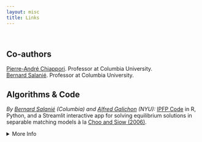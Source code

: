 ```yaml
---
layout: misc
title: Links
---
```


<br>

## Co-authors
<a href="http://www.columbia.edu/~pc2167/" target="_blank" rel="noopener noreferrer">Pierre-André Chiappori</a>. Professor at Columbia University.  
<a href="http://bsalanie.com/" target="_blank" rel="noopener noreferrer">Bernard Salanié</a>. Professor at Columbia University.

## Algorithms & Code
*By 
<a href="http://bsalanie.com/" target="_blank" rel="noopener noreferrer">Bernard Salanié</a> (Columbia) 
and
<a href="http://alfredgalichon.com/" target="_blank" rel="noopener noreferrer">Alfred Galichon</a> (NYU):*
<a href="http://bsalanie.com/code-for-separable-matching-models/" target="_blank" rel="noopener noreferrer">IPFP Code</a> 
in R, Python, and a Streamlit interactive app for solving equilibrium solutions in separable matching models à la
<a href="https://www.jstor.org/stable/10.1086/498585?seq=1" target="_blank" rel="noopener noreferrer">Choo and Siow (2006)</a>.

<details>
  <summary> More Info </summary>
  
  <br>
  
  My co-author
  <a href="http://bsalanie.com/" target="_blank" rel="noopener noreferrer">Bernard Salanié</a> (Columbia)
  and
  <a href="http://alfredgalichon.com/" target="_blank" rel="noopener noreferrer">Alfred Galichon</a> (NYU)
  developed the Iterative Proportional Fitting Procedure (IPFP) algorithm for solving equilibrium solutions in separable matching models, including the 
  <a href="https://www.jstor.org/stable/10.1086/498585?seq=1" target="_blank" rel="noopener noreferrer">Choo and Siow (2006)</a>
  original specification and its variants.
</details>
